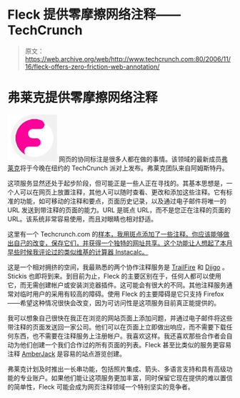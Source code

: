 # Fleck 提供零摩擦网络注释——TechCrunch

> 原文：<https://web.archive.org/web/http://www.techcrunch.com:80/2006/11/16/fleck-offers-zero-friction-web-annotation/>

# 弗莱克提供零摩擦网络注释

[![](img/0b53e8d4e448352d40177cd8772b80f4.png)](https://web.archive.org/web/20220112014704/http://fleck.com/) 网页的协同标注是很多人都在做的事情。该领域的最新成员[弗莱克](https://web.archive.org/web/20220112014704/http://fleck.com/)将于今晚在纽约的 TechCrunch 派对上发布。弗莱克团队来自阿姆斯特丹。

这项服务显然还处于起步阶段，但可能正是一些人正在寻找的。其基本思想是，一个人可以在网页上放置注释，其他人可以随时查看、更改和添加这些注释。它有标准的功能，如可移动的注释和要点，页面历史记录，以及通过电子邮件将唯一的 URL 发送到带注释的页面的能力。URL 是斑点 URL，而不是您正在注释的页面的 URL。该系统非常容易使用，而且对眼睛也相对舒适。

这里有一个 Techcrunch.com 的[样本，我用斑点添加了一些注释。你应该能够做出自己的改变，保存它们，并获得一个独特的网址共享。这个功能让人想起了本月早些时候我评论过的类似维基的计算器 Instacalc。](https://web.archive.org/web/20220112014704/http://extension.fleck.com/?sh=91f6cc0c85f13a8b45eaf77af24c4221ea9cd3f4)

这是一个相对拥挤的空间，我最熟悉的两个协作注释服务是 [TrailFire](https://web.archive.org/web/20220112014704/https://beta.techcrunch.com/tag/TrailFire) 和 [Diigo](https://web.archive.org/web/20220112014704/https://beta.techcrunch.com/tag/diigo) 。Stickis 也即将到来。到目前为止，Fleck 的主要区别在于，任何人都可以使用它，而无需创建帐户或安装浏览器插件。这可能会有很大的不同。其他注释服务通常对临时用户的采用有较高的障碍。使用 Fleck 的主要障碍是它只支持 Firefox——希望这种情况很快会改变，因为可访问性是这项服务目前真正能提供的。

我可以想象自己很快在我正在浏览的网站页面上添加问题，并通过电子邮件将这些带注释的页面发送回一家公司。他们可以在页面上立即做出响应，而不需要下载任何东西，也不需要在注释服务上注册帐户。我喜欢这样。我还喜欢那些合作者会自动为他们创建一个我们合作过的所有页面的列表。Fleck 甚至比类似的服务更容易注释 [AmberJack](https://web.archive.org/web/20220112014704/https://beta.techcrunch.com/tag/amberjack) 是容易的站点游览创建。

弗莱克计划及时推出一长串功能，包括照片集成、箭头、多语言支持和具有高级功能的专业账户。如果他们能让这项服务更加丰富，同时保留它现在提供的难以置信的简单性，Fleck 可能会成为网页注释领域一个特别坚实的竞争者。